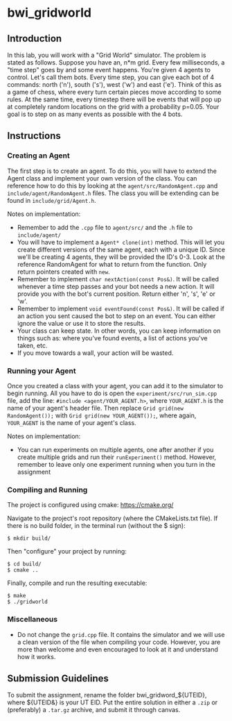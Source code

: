 # bwi_gridworld

## Introduction

In this lab, you will work with a "Grid World" simulator. The problem is stated as follows.
Suppose you have an, n*m grid. Every few milliseconds, a "time step" goes by and some event
happens. You're given 4 agents to control. Let's call them bots. Every time step, you can
give each bot of 4 commands: north ('n'), south ('s'), west ('w') and east ('e'). Think of
this as a game of chess, where every turn certain pieces move according to some rules. At
the same time, every timestep there will be events that will pop up at completely random
locations on the grid with a probability p=0.05. Your goal is to step on as many events as
possible with the 4 bots.

## Instructions

### Creating an Agent

The first step is to create an agent. To do this, you will have to extend the Agent class
and implement your own version of the class. You can reference how to do this by looking
at the `agent/src/RandomAgent.cpp` and `include/agent/RandomAgent.h` files. The class you
will be extending can be found in `include/grid/Agent.h`. 

Notes on implementation:
* Remember to add the `.cpp` file to `agent/src/` and the `.h` file to `include/agent/`
* You will have to implement a `Agent* clone(int)` method. This will let you create different
  versions of the same agent, each with a unique ID. Since we'll be creating 4 agents,
  they will be provided the ID's 0-3. Look at the reference RandomAgent for what to return
  from the function. Only return pointers created with `new`.
* Remember to implement `char nextAction(const Pos&)`. It will be called whenever a time
  step passes and your bot needs a new action. It will provide you with the bot's current
  position. Return either 'n', 's', 'e' or 'w'.
* Remember to implement `void eventFound(const Pos&)`. It will be called if an action you
  sent caused the bot to step on an event. You can either ignore the value or use it to
  store the results.
* Your class can keep state. In other words, you can keep information on things such as:
  where you've found events, a list of actions you've taken, etc.
* If you move towards a wall, your action will be wasted.

### Running your Agent

Once you created a class with your agent, you can add it to the simulator to begin running.
All you have to do is open the `experiment/src/run_sim.cpp` file, add the line:
`#include <agent/YOUR_AGENT.h>`, where `YOUR_AGENT.h` is the name of your agent's header
file. Then replace `Grid grid(new RandomAgent());` with `Grid grid(new YOUR_AGENT());`, where
again, `YOUR_AGENT` is the name of your agent's class.

Notes on implementation:
* You can run experiments on multiple agents, one after another if you create multiple grids
  and run their `runExperiment()` method. However, remember to leave only one experiment
  running when you turn in the assignment

### Compiling and Running

The project is configured using cmake:
https://cmake.org/

Navigate to the project's root repository (where the CMakeLists.txt file). If there is no 
build folder, in the terminal run (without the $ sign):
```
$ mkdir build/
```

Then "configure" your project by running:
```
$ cd build/
$ cmake ..
```

Finally, compile and run the resulting executable:

```
$ make
$ ./gridworld
```
  
### Miscellaneous

* Do not change the `grid.cpp` file. It contains the simulator and we will use a clean
  version of the file when compiling your code. However, you are more than welcome and even
  encouraged to look at it and understand how it works.
  
## Submission Guidelines

To submit the assignment, rename the folder bwi_gridword_${UTEID}, where ${UTEID&} is your
UT EID. Put the entire solution in either a `.zip` or (preferably) a `.tar.gz` archive, and
submit it through canvas.
